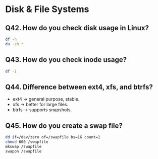 # Disk & File Systems
## Q42. How do you check disk usage in Linux?
```bash
df -h
du -sh *
```
## Q43. How do you check inode usage?
```bash
df -i
```
## Q44. Difference between ext4, xfs, and btrfs?
- ext4 → general purpose, stable.
- xfs → better for large files.
- btrfs → supports snapshots.
## Q45. How do you create a swap file?
```bash
dd if=/dev/zero of=/swapfile bs=1G count=1
chmod 600 /swapfile
mkswap /swapfile
swapon /swapfile
```
